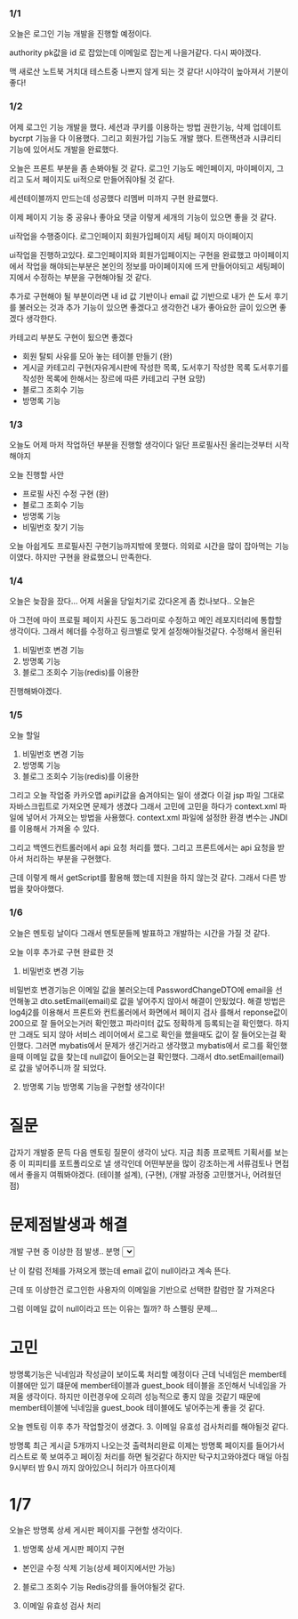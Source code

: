 ### 1/1

오늘은 로그인 기능 개발을 진행할 예정이다. 

authority pk값을 id 로 잡았는데 이메일로 잡는게 나을거같다. 다시 짜야겠다. 

맥 새로산 노트북 거치대 테스트중 나쁘지 않게 되는 것 같다! 시야각이 높아져서 기분이 좋다!


### 1/2

어제 로그인 기능 개발을 했다. 세션과 쿠키를 이용하는 방법 권한기능, 삭제 업데이트 
bycrpt 기능을 다 이용했다. 
그리고 회원가입 기능도 개발 했다. 
트랜잭션과 시큐리티 기능에 있어서도 개발을 완료했다. 

오늘은 프론트 부분을 좀 손봐야될 것 같다. 
로그인 기능도 메인페이지, 마이페이지, 
그리고 도서 페이지도 ui적으로 만들어줘야될 것 같다. 

세션테이블까지 만드는데 성공했다 리멤버 미까지 구현 완료했다. 

이제 페이지 기능 중 공유나 좋아요 댓글 이렇게 세개의 기능이 있으면 좋을 것 같다. 

ui작업을 수행중이다. 
로그인페이지
회원가입페이지
세팅 페이지
마이페이지

ui작업을 진행하고있다. 
로그인페이지와 회원가입페이지는 구현을 완료했고 
마이페이지에서 작업을 해야되는부분은
본인의 정보를 마이페이지에 뜨게 만들어야되고 
세팅페이지에서 수정하는 부분을 구현해야될 것 같다. 

추가로 구현해야 될 부분이라면 내 id 값 기반이나 email 값 기반으로 내가 쓴 도서 후기를 
불러오는 것과
추가 기능이 있으면 좋겠다고 생각한건 내가 좋아요한 글이 있으면 좋겠다 생각한다. 

카테고리 부분도 구현이 됬으면 좋겠다

- 회원 탈퇴 사유를 모아 놓는 테이블 만들기 (완)
- 게시글 카테고리 구현(자유게시판에 작성한 목록, 도서후기 작성한 목록 도서후기를 작성한 목록에 한해서는 장르에 따른 카테고리 구현 요망)
- 블로그 조회수 기능
- 방명록 기능 


### 1/3

오늘도 어제 마저 작업하던 부분을 진행할 생각이다 일단 프로필사진 올리는것부터 시작해야지

오늘 진행할 사안
- 프로필 사진 수정 구현 (완)
- 블로그 조회수 기능
- 방명록 기능
- 비밀번호 찾기 기능

오늘 아쉽게도 프로필사진 구현기능까지밖에 못했다. 
의외로 시간을 많이 잡아먹는 기능이였다. 하지만 구현을 완료했으니 만족한다.


### 1/4

오늘은 늦잠을 잤다... 어제 서울을 당일치기로 갔다온게 좀 컸나보다..
오늘은 

아 그전에 마이 프로필 페이지 사진도 동그라미로 수정하고
메인 레포지터리에 통합할 생각이다. 그래서 헤더를 수정하고 링크별로 맞게 설정해야될것같다.
수정해서 올린뒤 

1. 비밀번호 변경 기능
2. 방명록 기능
3. 블로그 조회수 기능(redis)를 이용한

진행해봐야겠다. 


### 1/5

오늘 할일
1. 비밀번호 변경 기능
2. 방명록 기능
3. 블로그 조회수 기능(redis)를 이용한

그리고 오늘 작업중 카카오맵 api키값을 숨겨야되는 일이 생겼다
이걸 jsp 파일 그대로 자바스크립트로 가져오면 문제가 생겼다 
그래서 고민에 고민을 하다가 
context.xml 파일에 넣어서 가져오는 방법을 사용했다.
context.xml 파일에 설정한 환경 변수는 JNDI를 이용해서 가져올 수 있다.

그리고 백엔드컨트롤러에서 api 요청 처리를 했다. 
그리고 프론트에서는 api 요청을 받아서 처리하는 부분을 구현했다.

근데 이렇게 해서 getScript를 활용해 했는데 지원을 하지 않는것 같다. 
그래서 다른 방법을 찾아야했다. 

### 1/6

오늘은 멘토링 날이다 그래서 멘토분들께 발표하고 개발하는 시간을 가질 것 같다. 

오늘 이후 추가로 구현 완료한 것
1. 비밀번호 변경 기능

비밀번호 변경기능은 이메일 값을 불러오는데 PasswordChangeDTO에 email을 선언해놓고
dto.setEmail(email)로 값을 넣어주지 않아서 해결이 안됬었다. 
해결 방법은 log4j2를 이용해서 프론트와 컨트롤러에서 화면에서 페이지 검사 를해서 
reponse값이 200으로 잘 들어오는거러 확인했고 파라미터 값도 정확하게 등록되는걸 확인했다. 
하지만 그래도 되지 않아 서비스 레이어에서 로그로 확인을 했을때도 값이 잘 들어오는걸 확인했다.
그러면 mybatis에서 문제가 생긴거라고 생각했고 mybatis에서 로그를 확인했을때
이메일 값을 찾는데 null값이 들어오는걸 확인했다. 
그래서 dto.setEmail(email)로 값을 넣어주니까 잘 되었다.

2. 방명록 기능
방명록 기능을 구현할 생각이다!

# 질문 
갑자기 개발중 문득 다음 멘토링 질문이 생각이 났다. 지금 최종 프로젝트 기획서를 보는중
이 피피티를 포트폴리오로 낼 생각인데 어떤부분을 많이 강조하는게 서류검토나 면접에서 좋을지
여쭤봐야겠다. (테이블 설계), (구현), (개발 과정중 고민했거나, 어려웠던 점)

# 문제점발생과 해결
개발 구현 중 이상한 점 발생.. 분명
<select id="getEntriesByEmail" parameterType="string" resultType="guestBookVO">
SELECT * FROM guest_book
WHERE recipient_email = #{email}
</select>

난 이 칼럼 전체를 가져오게 했는데 
email 값이 null이라고 계속 뜬다.

근데 또 이상한건 로그인한 사용자의 이메일을 기반으로 선택한 칼럼만 잘 가져온다

그럼 이메일 값이 null이라고 뜨는 이유는 뭘까?
하 스펠링 문제...

# 고민
방명록기능은 닉네임과 작성글이 보이도록 처리할 예정이다 근데 닉네임은 member테이블에만 있기 떄문에
member테이블과 guest_book 테이블을 조인해서 닉네임을 가져올 생각이다.
하지만 이런경우에 오히려 성능적으로 좋지 않을 것같기 때문에 
member테이블에 닉네임을 guest_book 테이블에도 넣어주는게 좋을 것 같다.

오늘 멘토링 이후 추가 작업할것이 생겼다. 
3. 이메일 유효성 검사처리를 해야될것 같다.

방명록 최근 게시글 5개까지 나오는것 출력처리완료
이제는 방명록 페이지를 들어가서 리스트로 쭉 보여주고 페이징 처리를 하면 될것같다
하지만 탁구치고와야겠다 매일 아침9시부터 밤 9시 까지 앉아있으니 허리가 아프다이제

# 1/7
오늘은 방명록 상세 게시판 페이지를 구현할 생각이다.

1. 방명록 상세 게시판 페이지 구현
- 본인글 수정 삭제 기능(상세 페이지에서만 가능)

2. 블로그 조회수 기능 Redis강의를 들어야될것 같다. 

3. 이메일 유효성 검사 처리
















































